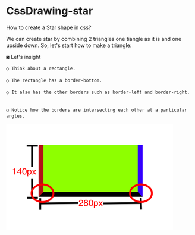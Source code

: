 # CssDrawing-star
How to create a Star shape in css? 

We can create star by combining 2 triangles one tiangle as it is and one upside down.
So, let's start how to make a triangle:

◙ Let's insight 

    ○ Think about a rectangle.
    
    ○ The rectangle has a border-bottom.
    
    ○ It also has the other borders such as border-left and border-right.
    
    
    ○ Notice how the borders are intersecting each other at a particular angles.
    
![](https://raw.githubusercontent.com/doctor-rutvik14/CssDrawing-star/master/Images/pic1.jpg)
